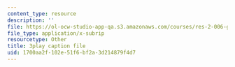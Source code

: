 ```yaml
---
content_type: resource
description: ''
file: https://ol-ocw-studio-app-qa.s3.amazonaws.com/courses/res-2-006-girls-who-build-cameras-summer-2016/1700aa2f102e51f6bf2a3d214879f4d7_ow2TNmzadXc.vtt
file_type: application/x-subrip
resourcetype: Other
title: 3play caption file
uid: 1700aa2f-102e-51f6-bf2a-3d214879f4d7
---
```

